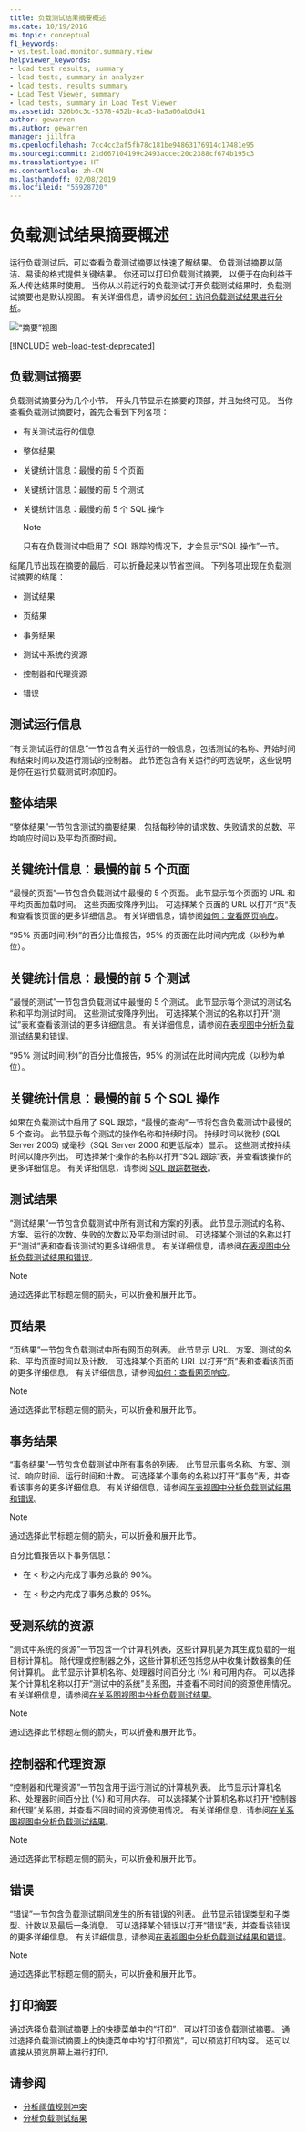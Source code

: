 ```yaml
---
title: 负载测试结果摘要概述
ms.date: 10/19/2016
ms.topic: conceptual
f1_keywords:
- vs.test.load.monitor.summary.view
helpviewer_keywords:
- load test results, summary
- load tests, summary in analyzer
- load tests, results summary
- Load Test Viewer, summary
- load tests, summary in Load Test Viewer
ms.assetid: 326b6c3c-5378-452b-8ca3-ba5a06ab3d41
author: gewarren
ms.author: gewarren
manager: jillfra
ms.openlocfilehash: 7cc4cc2af5fb78c181be94863176914c17481e95
ms.sourcegitcommit: 21d667104199c2493accec20c2388cf674b195c3
ms.translationtype: HT
ms.contentlocale: zh-CN
ms.lasthandoff: 02/08/2019
ms.locfileid: "55928720"
---
```

# <a name="load-test-results-summary-overview"></a>负载测试结果摘要概述

运行负载测试后，可以查看负载测试摘要以快速了解结果。 负载测试摘要以简洁、易读的格式提供关键结果。 你还可以打印负载测试摘要， 以便于在向利益干系人传达结果时使用。 当你从以前运行的负载测试打开负载测试结果时，负载测试摘要也是默认视图。 有关详细信息，请参阅[如何：访问负载测试结果进行分析](../test/how-to-access-load-test-results-for-analysis.md)。

![“摘要”视图](../test/media/ltest_summaryview.png)

[!INCLUDE [web-load-test-deprecated](includes/web-load-test-deprecated.md)]

## <a name="the-load-test-summary"></a>负载测试摘要

负载测试摘要分为几个小节。 开头几节显示在摘要的顶部，并且始终可见。 当你查看负载测试摘要时，首先会看到下列各项：

- 有关测试运行的信息

- 整体结果

- 关键统计信息：最慢的前 5 个页面

- 关键统计信息：最慢的前 5 个测试

- 关键统计信息：最慢的前 5 个 SQL 操作

    > [!NOTE]
    > 只有在负载测试中启用了 SQL 跟踪的情况下，才会显示“SQL 操作”一节。

结尾几节出现在摘要的最后，可以折叠起来以节省空间。 下列各项出现在负载测试摘要的结尾：

- 测试结果

- 页结果

- 事务结果

- 测试中系统的资源

- 控制器和代理资源

- 错误

## <a name="test-run-information"></a>测试运行信息

“有关测试运行的信息”一节包含有关运行的一般信息，包括测试的名称、开始时间和结束时间以及运行测试的控制器。 此节还包含有关运行的可选说明，这些说明是你在运行负载测试时添加的。

## <a name="overall-results"></a>整体结果

“整体结果”一节包含测试的摘要结果，包括每秒钟的请求数、失败请求的总数、平均响应时间以及平均页面时间。

## <a name="key-statistic-top-5-slowest-pages"></a>关键统计信息：最慢的前 5 个页面

“最慢的页面”一节包含负载测试中最慢的 5 个页面。 此节显示每个页面的 URL 和平均页面加载时间。 这些页面按降序列出。 可选择某个页面的 URL 以打开“页”表和查看该页面的更多详细信息。 有关详细信息，请参阅[如何：查看网页响应](../test/how-to-view-web-page-response-time-in-a-load-test.md)。

“95% 页面时间(秒)”的百分比值报告，95% 的页面在此时间内完成（以秒为单位）。

## <a name="key-statistic-top-5-slowest-tests"></a>关键统计信息：最慢的前 5 个测试

“最慢的测试”一节包含负载测试中最慢的 5 个测试。 此节显示每个测试的测试名称和平均测试时间。 这些测试按降序列出。 可选择某个测试的名称以打开“测试”表和查看该测试的更多详细信息。 有关详细信息，请参阅[在表视图中分析负载测试结果和错误](../test/analyze-load-test-results-and-errors-in-the-tables-view.md)。

“95% 测试时间(秒)”的百分比值报告，95% 的测试在此时间内完成（以秒为单位）。

## <a name="key-statistic-top-5-slowest-sql-operations"></a>关键统计信息：最慢的前 5 个 SQL 操作

如果在负载测试中启用了 SQL 跟踪，“最慢的查询”一节将包含负载测试中最慢的 5 个查询。 此节显示每个测试的操作名称和持续时间。 持续时间以微秒 (SQL Server 2005) 或毫秒（SQL Server 2000 和更低版本）显示。 这些测试按持续时间以降序列出。 可选择某个操作的名称以打开“SQL 跟踪”表，并查看该操作的更多详细信息。 有关详细信息，请参阅 [SQL 跟踪数据表](../test/analyze-load-test-results-and-errors-in-the-tables-view.md#the-sql-trace-data-table)。

## <a name="test-results"></a>测试结果

“测试结果”一节包含负载测试中所有测试和方案的列表。 此节显示测试的名称、方案、运行的次数、失败的次数以及平均测试时间。 可选择某个测试的名称以打开“测试”表和查看该测试的更多详细信息。 有关详细信息，请参阅[在表视图中分析负载测试结果和错误](../test/analyze-load-test-results-and-errors-in-the-tables-view.md)。

> [!NOTE]
> 通过选择此节标题左侧的箭头，可以折叠和展开此节。

## <a name="page-results"></a>页结果

“页结果”一节包含负载测试中所有网页的列表。 此节显示 URL、方案、测试的名称、平均页面时间以及计数。 可选择某个页面的 URL 以打开“页”表和查看该页面的更多详细信息。 有关详细信息，请参阅[如何：查看网页响应](../test/how-to-view-web-page-response-time-in-a-load-test.md)。

> [!NOTE]
> 通过选择此节标题左侧的箭头，可以折叠和展开此节。

## <a name="transaction-results"></a>事务结果

“事务结果”一节包含负载测试中所有事务的列表。 此节显示事务名称、方案、测试、响应时间、运行时间和计数。 可选择某个事务的名称以打开“事务”表，并查看该事务的更多详细信息。 有关详细信息，请参阅[在表视图中分析负载测试结果和错误](../test/analyze-load-test-results-and-errors-in-the-tables-view.md)。

> [!NOTE]
> 通过选择此节标题左侧的箭头，可以折叠和展开此节。

百分比值报告以下事务信息：

-   在 \< 秒之内完成了事务总数的 90%。

-   在 \< 秒之内完成了事务总数的 95%。

## <a name="system-under-test-resources"></a>受测系统的资源

“测试中系统的资源”一节包含一个计算机列表，这些计算机是为其生成负载的一组目标计算机。 除代理或控制器之外，这些计算机还包括您从中收集计数器集的任何计算机。 此节显示计算机名称、处理器时间百分比 (%) 和可用内存。 可以选择某个计算机名称以打开“测试中的系统”关系图，并查看不同时间的资源使用情况。 有关详细信息，请参阅[在关系图视图中分析负载测试结果](../test/analyze-load-test-results-in-the-graphs-view.md)。

> [!NOTE]
> 通过选择此节标题左侧的箭头，可以折叠和展开此节。

## <a name="controller-and-agent-resources"></a>控制器和代理资源

“控制器和代理资源”一节包含用于运行测试的计算机列表。 此节显示计算机名称、处理器时间百分比 (%) 和可用内存。 可以选择某个计算机名称以打开“控制器和代理”关系图，并查看不同时间的资源使用情况。 有关详细信息，请参阅[在关系图视图中分析负载测试结果](../test/analyze-load-test-results-in-the-graphs-view.md)。

> [!NOTE]
> 通过选择此节标题左侧的箭头，可以折叠和展开此节。

## <a name="errors"></a>错误

“错误”一节包含负载测试期间发生的所有错误的列表。 此节显示错误类型和子类型、计数以及最后一条消息。 可以选择某个错误以打开“错误”表，并查看该错误的更多详细信息。 有关详细信息，请参阅[在表视图中分析负载测试结果和错误](../test/analyze-load-test-results-and-errors-in-the-tables-view.md)。

> [!NOTE]
> 通过选择此节标题左侧的箭头，可以折叠和展开此节。

## <a name="print-a-summary"></a>打印摘要

通过选择负载测试摘要上的快捷菜单中的“打印”，可以打印该负载测试摘要。 通过选择负载测试摘要上的快捷菜单中的“打印预览”，可以预览打印内容。 还可以直接从预览屏幕上进行打印。

## <a name="see-also"></a>请参阅

- [分析阈值规则冲突](../test/analyze-threshold-rule-violations-in-load-tests.md)
- [分析负载测试结果](../test/analyze-load-test-results-using-the-load-test-analyzer.md)